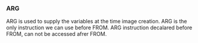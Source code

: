 ### ARG
ARG is used to supply the variables at the time image creation.
ARG is the only instruction we can use before FROM.
ARG instruction decalared before FROM, can not be accessed afrer FROM.
